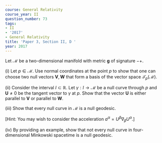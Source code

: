 ```yaml
---
course: General Relativity
course_year: II
question_number: 73
tags:
- II
- '2017'
- General Relativity
title: 'Paper 3, Section II, D '
year: 2017
---
```




Let $\mathcal{M}$ be a two-dimensional manifold with metric $\boldsymbol{g}$ of signature $-+$.

(i) Let $p \in \mathcal{M}$. Use normal coordinates at the point $p$ to show that one can choose two null vectors $\mathbf{V}, \mathbf{W}$ that form a basis of the vector space $\mathcal{T}_{p}(\mathcal{M})$.

(ii) Consider the interval $I \subset \mathbb{R}$. Let $\gamma: I \rightarrow \mathcal{M}$ be a null curve through $p$ and $\mathbf{U} \neq 0$ be the tangent vector to $\gamma$ at $p$. Show that the vector $\mathbf{U}$ is either parallel to $\mathbf{V}$ or parallel to $\mathbf{W}$.

(iii) Show that every null curve in $\mathcal{M}$ is a null geodesic.

[Hint: You may wish to consider the acceleration $a^{\alpha}=U^{\beta} \nabla_{\beta} U^{\alpha}$.]

(iv) By providing an example, show that not every null curve in four-dimensional Minkowski spacetime is a null geodesic.